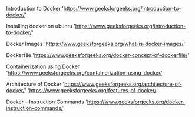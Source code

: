 Introduction to Docker
'https://www.geeksforgeeks.org/introduction-to-docker/'

Installing docker on ubuntu
'https://www.geeksforgeeks.org/introduction-to-docker/'

Docker Images
'https://www.geeksforgeeks.org/what-is-docker-images/'


Dockerfile
'https://www.geeksforgeeks.org/docker-concept-of-dockerfile/'


Containerization using Docker
'https://www.geeksforgeeks.org/containerization-using-docker/'


Architecture of Docker
'https://www.geeksforgeeks.org/architecture-of-docker/'
'https://www.geeksforgeeks.org/features-of-docker/'


Docker – Instruction Commands
'https://www.geeksforgeeks.org/docker-instruction-commands/'


